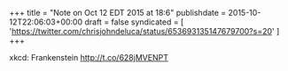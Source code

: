 +++
title = "Note on Oct 12 EDT 2015 at 18:6"
publishdate = 2015-10-12T22:06:03+00:00
draft = false
syndicated = [ 'https://twitter.com/chrisjohndeluca/status/653693135147679700?s=20' ]
+++

xkcd: Frankenstein http://t.co/628jMVENPT
